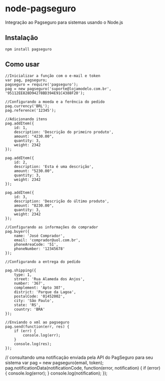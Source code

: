 node-pagseguro
==============

Integração ao Pagseguro para sistemas usando o Node.js

Instalação
----------

`npm install pagseguro`

Como usar
---------
    
    //Inicializar a função com o e-mail e token
    var pag, pagseguro;
    pagseguro = require('pagseguro');
    pag = new pagseguro('suporte@lojamodelo.com.br', '95112EE828D94278BD394E91C4388F20');

    //Configurando a moeda e a ferência do pedido
    pag.currency('BRL');
    pag.reference('12345');

    //Adicionando itens
    pag.addItem({
        id: 1,
        description: 'Descrição do primeiro produto',
        amount: "4230.00",
        quantity: 3,
        weight: 2342
    });

    pag.addItem({
        id: 2,
        description: 'Esta é uma descrição',
        amount: "5230.00",
        quantity: 3,
        weight: 2342
    });

    pag.addItem({
        id: 3,
        description: 'Descrição do último produto',
        amount: "8230.00",
        quantity: 3,
        weight: 2342
    });

    //Configurando as informações do comprador
    pag.buyer({
        name: 'José Comprador',
        email: 'comprador@uol.com.br',
        phoneAreaCode: '51',
        phoneNumber: '12345678'
    });

    //Configurando a entrega do pedido

    pag.shipping({
        type: 1,
        street: 'Rua Alameda dos Anjos',
        number: '367',
        complement: 'Apto 307',
        district: 'Parque da Lagoa',
        postalCode: '01452002',
        city: 'São Paulo',
        state: 'RS',
        country: 'BRA'
    });

    //Enviando o xml ao pagseguro
    pag.send(function(err, res) {
        if (err) {
            console.log(err);
        }
        console.log(res);
    });

   // consultando uma notificação enviada pela API do PagSeguro para seu sistema
   var pag = new pagseguro(email, token);
   pag.notificationData(notificationCode, function(error, notification) {
       if (error) {
           console.log(error);
       }
       console.log(notification);
   });


